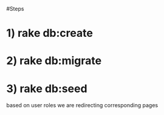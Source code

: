 #Steps

# 1) rake db:create
# 2) rake db:migrate
# 3) rake db:seed


based on user roles we are redirecting corresponding pages